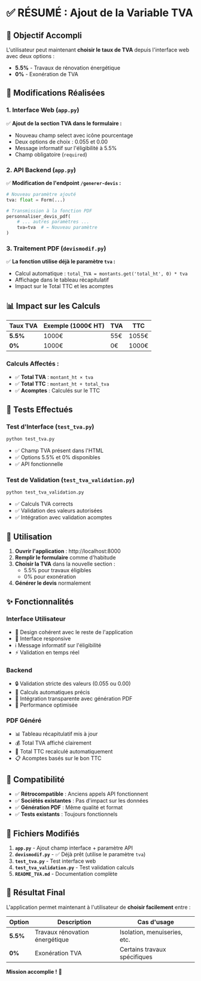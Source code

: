 # ✅ RÉSUMÉ : Ajout de la Variable TVA

## 🎯 Objectif Accompli

L'utilisateur peut maintenant **choisir le taux de TVA** depuis l'interface web avec deux options :
- **5.5%** - Travaux de rénovation énergétique  
- **0%** - Exonération de TVA

## 🔧 Modifications Réalisées

### 1. Interface Web (`app.py`)

✅ **Ajout de la section TVA dans le formulaire :**
- Nouveau champ select avec icône pourcentage
- Deux options de choix : 0.055 et 0.00
- Message informatif sur l'éligibilité à 5.5%
- Champ obligatoire (`required`)

### 2. API Backend (`app.py`)

✅ **Modification de l'endpoint `/generer-devis` :**
```python
# Nouveau paramètre ajouté
tva: float = Form(...)

# Transmission à la fonction PDF
personnaliser_devis_pdf(
    # ... autres paramètres ...
    tva=tva  # ← Nouveau paramètre
)
```

### 3. Traitement PDF (`devismodif.py`)

✅ **La fonction utilise déjà le paramètre `tva` :**
- Calcul automatique : `total_TVA = montants.get('total_ht', 0) * tva`
- Affichage dans le tableau récapitulatif
- Impact sur le Total TTC et les acomptes

## 📊 Impact sur les Calculs

| Taux TVA | Exemple (1000€ HT) | TVA | TTC |
|----------|-------------------|-----|-----|
| **5.5%** | 1000€ | 55€ | 1055€ |
| **0%**   | 1000€ | 0€  | 1000€ |

### Calculs Affectés :
- ✅ **Total TVA** : `montant_ht × tva`
- ✅ **Total TTC** : `montant_ht + total_tva` 
- ✅ **Acomptes** : Calculés sur le TTC

## 🧪 Tests Effectués

### Test d'Interface (`test_tva.py`)
```bash
python test_tva.py
```
- ✅ Champ TVA présent dans l'HTML
- ✅ Options 5.5% et 0% disponibles
- ✅ API fonctionnelle

### Test de Validation (`test_tva_validation.py`)
```bash
python test_tva_validation.py  
```
- ✅ Calculs TVA corrects
- ✅ Validation des valeurs autorisées
- ✅ Intégration avec validation acomptes

## 📱 Utilisation

1. **Ouvrir l'application** : http://localhost:8000
2. **Remplir le formulaire** comme d'habitude
3. **Choisir la TVA** dans la nouvelle section :
   - 5.5% pour travaux éligibles
   - 0% pour exonération
4. **Générer le devis** normalement

## ✨ Fonctionnalités

### Interface Utilisateur
- 🎨 Design cohérent avec le reste de l'application
- 📱 Interface responsive
- ℹ️ Message informatif sur l'éligibilité
- ⚡ Validation en temps réel

### Backend
- 🔒 Validation stricte des valeurs (0.055 ou 0.00)
- 🧮 Calculs automatiques précis
- 📄 Intégration transparente avec génération PDF
- 🚀 Performance optimisée

### PDF Généré
- 📊 Tableau récapitulatif mis à jour
- 💰 Total TVA affiché clairement
- 🧾 Total TTC recalculé automatiquement
- 📋 Acomptes basés sur le bon TTC

## 🔄 Compatibilité

- ✅ **Rétrocompatible** : Anciens appels API fonctionnent
- ✅ **Sociétés existantes** : Pas d'impact sur les données
- ✅ **Génération PDF** : Même qualité et format
- ✅ **Tests existants** : Toujours fonctionnels

## 📁 Fichiers Modifiés

1. **`app.py`** - Ajout champ interface + paramètre API
2. **`devismodif.py`** - ✅ Déjà prêt (utilise le paramètre `tva`)
3. **`test_tva.py`** - Test interface web
4. **`test_tva_validation.py`** - Test validation calculs
5. **`README_TVA.md`** - Documentation complète

## 🎉 Résultat Final

L'application permet maintenant à l'utilisateur de **choisir facilement** entre :

| Option | Description | Cas d'usage |
|--------|-------------|-------------|
| **5.5%** | Travaux rénovation énergétique | Isolation, menuiseries, etc. |
| **0%** | Exonération TVA | Certains travaux spécifiques |

**Mission accomplie !** 🚀 